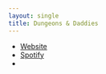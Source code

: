 ```yaml
---
layout: single
title: Dungeons & Daddies
---
```


- [Website](https://www.dungeonsanddaddies.com/)
- [Spotify](https://open.spotify.com/show/5Sffly5o4mPetmnTR9zsWh?si=728e4d1e36c84a6f)
- []()

